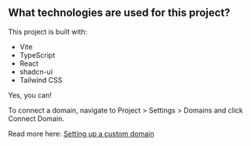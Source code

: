 ## What technologies are used for this project?

This project is built with:

- Vite
- TypeScript
- React
- shadcn-ui
- Tailwind CSS


Yes, you can!

To connect a domain, navigate to Project > Settings > Domains and click Connect Domain.

Read more here: [Setting up a custom domain](https://docs.lovable.dev/tips-tricks/custom-domain#step-by-step-guide)
